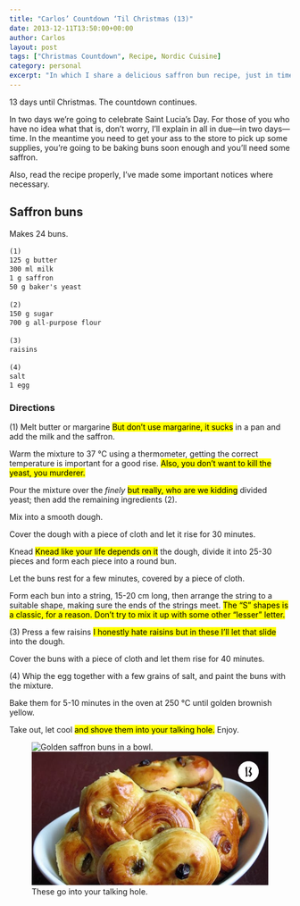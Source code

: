```yaml
---
title: "Carlos’ Countdown ‘Til Christmas (13)"
date: 2013-12-11T13:50:00+00:00
author: Carlos
layout: post
tags: ["Christmas Countdown", Recipe, Nordic Cuisine]
category: personal
excerpt: "In which I share a delicious saffron bun recipe, just in time to celebrate Saint Lucia's Day on the 13th."
---
```

13 days until Christmas. The countdown continues.

In two days we’re going to celebrate Saint Lucia’s Day. For those of you who have no idea what that is, don’t worry, I’ll explain in all in due—in two days—time. In the meantime you need to get your ass to the store to pick up some supplies, you’re going to be baking buns soon enough and you’ll need some saffron.

Also, read the recipe properly, I’ve made some important notices where necessary.

## Saffron buns

Makes 24 buns.

    (1)
    125 g butter
    300 ml milk
    1 g saffron
    50 g baker's yeast
    
    (2)
    150 g sugar
    700 g all-purpose flour
    
    (3)
    raisins
    
    (4)
    salt
    1 egg
    

### Directions

(1) Melt butter or margarine <mark>But don’t use margarine, it sucks</mark> in a pan and add the milk and the saffron.

Warm the mixture to 37 °C using a thermometer, getting the correct temperature is important for a good rise. <mark>Also, you don’t want to kill the yeast, you murderer.</mark>

Pour the mixture over the _finely_ <mark>but really, who are we kidding</mark> divided yeast; then add the remaining ingredients (2).

Mix into a smooth dough.

Cover the dough with a piece of cloth and let it rise for 30 minutes.

Knead <mark>Knead like your life depends on it</mark> the dough, divide it into 25-30 pieces and form each piece into a round bun.

Let the buns rest for a few minutes, covered by a piece of cloth.

Form each bun into a string, 15-20 cm long, then arrange the string to a suitable shape, making sure the ends of the strings meet. <mark>The “S” shapes is a classic, for a reason. Don’t try to mix it up with some other “lesser” letter.</mark>

(3) Press a few raisins <mark>I honestly hate raisins but in these I’ll let that slide</mark> into the dough.

Cover the buns with a piece of cloth and let them rise for 40 minutes.

(4) Whip the egg together with a few grains of salt, and paint the buns with the mixture.

Bake them for 5-10 minutes in the oven at 250 <span>°</span>C until golden brownish yellow.

Take out, let cool <mark>and shove them into your talking hole.</mark> Enjoy.

<figure>
    <img class="js-lazy-load" data-original="/assets/posts/2013/12/saint-lucia-saffron-buns.jpg" alt="Golden saffron buns in a bowl.">
  <noscript>
    <img src="/assets/posts/2013/12/saint-lucia-saffron-buns.jpg" alt="Golden saffron buns in a bowl.">
  </noscript>
  <figcaption>These go into your talking hole.</figcaption>
</figure>